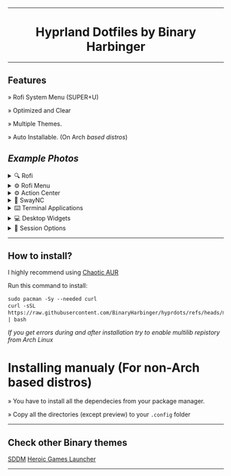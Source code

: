 
----------------------------------------------------------------------------------------

<h1 align="center">Hyprland Dotfiles by Binary Harbinger</h1>

----------------------------------------------------------------------------------------

## Features

» Rofi System Menu (SUPER+U)

» Optimized and Clear

» Multiple Themes.

» Auto Installable. (On Arch *based distros*)

## *Example Photos*

<details><summary>
🔍 Rofi
</summary></p>

![image](https://raw.githubusercontent.com/BinaryHarbinger/hyprdots/main/preview/rofi.GIF)

<p></details>

<details><summary>
⚙️ Rofi Menu
</summary></p>

![image](https://raw.githubusercontent.com/BinaryHarbinger/hyprdots/main/preview/rofiMenu.GIF)

<p></details>

<details><summary>
⚙️ Action Center
</summary></p>

![image](https://raw.githubusercontent.com/BinaryHarbinger/hyprdots/main/preview/center.GIF)

<p></details>

<details><summary>
🔔 SwayNC
</summary></p>

![image](https://raw.githubusercontent.com/BinaryHarbinger/hyprdots/main/preview/swaync.GIF)

<p></details>

<details><summary>
⌨️ Terminal Applications
</summary></p>

![image](https://raw.githubusercontent.com/BinaryHarbinger/hyprdots/main/preview/terminal.GIF)

<p></details>

<details><summary>
💻 Desktop Widgets
</summary></p>

![image](https://raw.githubusercontent.com/BinaryHarbinger/hyprdots/main/preview/desktop.GIF)

<p></details>

<details><summary>
🚪 Session Options
</summary></p>

![image](https://raw.githubusercontent.com/BinaryHarbinger/hyprdots/main/preview/wlogout.GIF)

<p></details>

----------------------------------------------------------------------------------------

## How to install?

I highly recommend using [Chaotic AUR](https://aur.chaotic.cx/docs)

Run this command to install:
```
sudo pacman -Sy --needed curl
curl -sSL https://raw.githubusercontent.com/BinaryHarbinger/hyprdots/refs/heads/main/install.sh | bash

```
_If you get errors during and after installation try to enable multilib repistory from Arch Linux_

# Installing manualy (For non-Arch based distros)

» You have to install all the dependecies from your package manager.

» Copy all the directories (except preview) to your `.config` folder

***

## Check other Binary themes

[SDDM](https://github.com/BinaryHarbinger/sddm-binary-theme)
[Heroic Games Launcher](https://github.com/BinaryHarbinger/Heroic-Games-Launcher-Binary-Theme)


----------------------------------------------------------------------------------------

